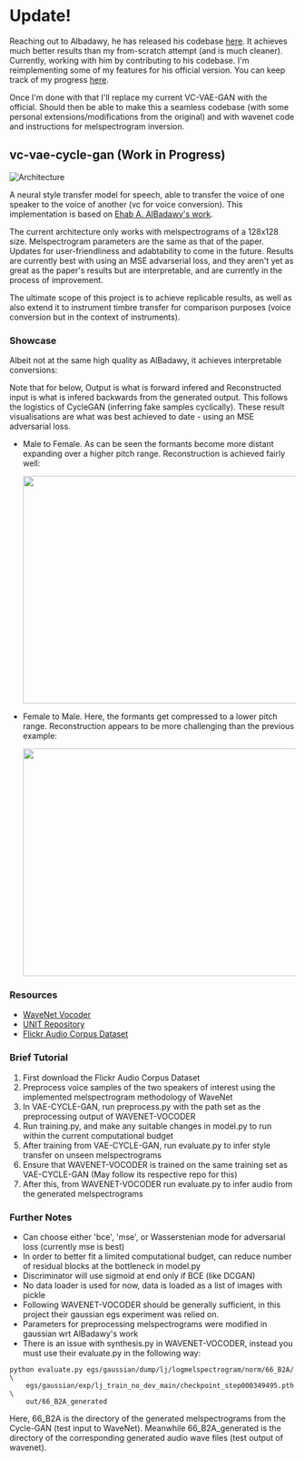 # Update!

Reaching out to Albadawy, he has released his codebase [here](https://github.com/ebadawy/voice_conversion). It achieves much better results than my from-scratch attempt (and is much cleaner). Currently, working with him by contributing to his codebase. I'm reimplementing some of my features for his official version. You can keep track of my progress [here](https://github.com/RussellSB/voice_conversion).

Once I'm done with that I'll replace my current VC-VAE-GAN with the official. Should then be able to make this a seamless codebase (with some personal extensions/modifications from the original) and with wavenet code and instructions for melspectrogram inversion. 

## vc-vae-cycle-gan (Work in Progress)

![Architecture](https://github.com/RussellSB/vc-vae-cycle-gan/blob/main/images/VC-VAE-CYCLE-GAN.JPG)

A neural style transfer model for speech, able to transfer the voice of one speaker to the voice of another (vc for voice conversion). This implementation is based on [Ehab A. AlBadawy's work](https://ebadawy.github.io/post/speech_style_transfer/).

The current architecture only works with melspectrograms of a 128x128 size. Melspectrogram parameters are the same as that of the paper. Updates for user-friendliness and adabtability to come in the future. Results are currently best with using an MSE advarserial loss, and they aren't yet as great as the paper's results but are interpretable, and are currently in the process of improvement. 

The ultimate scope of this project is to achieve replicable results, as well as also extend it to instrument timbre transfer for comparison purposes (voice conversion but in the context of instruments).

### Showcase

Albeit not at the same high quality as AlBadawy, it achieves interpretable conversions:

Note that for below, Output is what is forward infered and Reconstructed input is what is infered backwards from the generated output. This follows the logistics of CycleGAN (inferring fake samples cyclically). These result visualisations are what was best achieved to date - using an MSE adversarial loss.

- Male to Female. As can be seen the formants become more distant expanding over a higher pitch range. Reconstruction is achieved fairly well:

    <p align="center">
      <img width="660" height="400" src="https://github.com/RussellSB/vc-vae-cycle-gan/blob/main/images/a2b.png">
    </p>

- Female to Male. Here, the formants get compressed to a lower pitch range. Reconstruction appears to be more challenging than the previous example:

    <p align="center">
      <img width="660" height="400" src="https://github.com/RussellSB/vc-vae-cycle-gan/blob/main/images/b2a.png">
    </p>

### Resources
- [WaveNet Vocoder](https://github.com/r9y9/wavenet_vocoder)
- [UNIT Repository](https://github.com/mingyuliutw/UNIT)
- [Flickr Audio Corpus Dataset](https://groups.csail.mit.edu/sls/downloads/flickraudio/)


### Brief Tutorial
1. First download the Flickr Audio Corpus Dataset
2. Preprocess voice samples of the two speakers of interest using the implemented melspectrogram methodology of WaveNet
3. In VAE-CYCLE-GAN, run preprocess.py with the path set as the preprocessing output of WAVENET-VOCODER
4. Run training.py, and make any suitable changes in model.py to run within the current computational budget
5. After training from VAE-CYCLE-GAN, run evaluate.py to infer style transfer on unseen melspectrograms
6. Ensure that WAVENET-VOCODER is trained on the same training set as VAE-CYCLE-GAN (May follow its respective repo for this)
7. After this, from WAVENET-VOCODER run evaluate.py to infer audio from the generated melspectrograms

### Further Notes
- Can choose either 'bce', 'mse', or Wasserstenian mode for adversarial loss (currently mse is best)
- In order to better fit a limited computational budget, can reduce number of residual blocks at the bottleneck in model.py
- Discriminator will use sigmoid at end only if BCE (like DCGAN)
- No data loader is used for now, data is loaded as a list of images with pickle
- Following WAVENET-VOCODER should be generally sufficient, in this project their gaussian egs experiment was relied on.
- Parameters for preprocessing melspectrograms were modified in gaussian wrt AlBadawy's work
- There is an issue with synthesis.py in WAVENET-VOCODER, instead you must use their evaluate.py in the following way:

```
python evaluate.py egs/gaussian/dump/lj/logmelspectrogram/norm/66_B2A/ \
    egs/gaussian/exp/lj_train_no_dev_main/checkpoint_step000349495.pth \
    out/66_B2A_generated 
```

Here, 66_B2A is the directory of the generated melspectrograms from the Cycle-GAN (test input to WaveNet). Meanwhile 66_B2A_generated is the directory of the corresponding generated audio wave files (test output of wavenet). 
